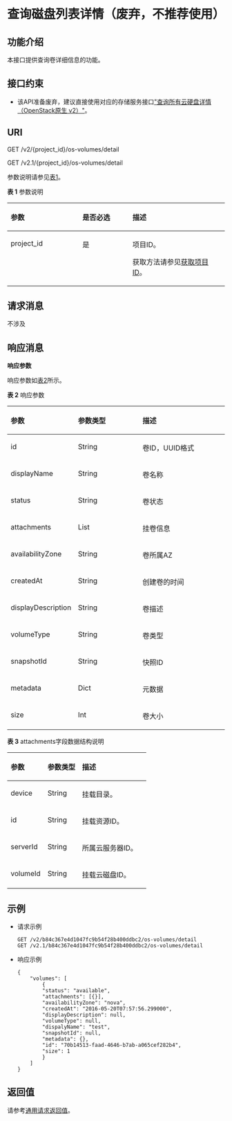 # 查询磁盘列表详情（废弃，不推荐使用）<a name="ZH-CN_TOPIC_0065817710"></a>

## 功能介绍<a name="zh-cn_topic_0057973210_section28902385"></a>

本接口提供查询卷详细信息的功能。

## 接口约束<a name="zh-cn_topic_0057973210_section53828184"></a>

-   该API准备废弃，建议直接使用对应的存储服务接口["查询所有云硬盘详情（OpenStack原生 v2）"](https://support.huaweicloud.com/api-evs/zh-cn_topic_0058762431.html)。

## URI<a name="zh-cn_topic_0057973210_section58794873"></a>

GET /v2/\{project\_id\}/os-volumes/detail

GET /v2.1/\{project\_id\}/os-volumes/detail

参数说明请参见[表1](#zh-cn_topic_0057973210_table2814978410562)。

**表 1**  参数说明

<a name="zh-cn_topic_0057973210_table2814978410562"></a>
<table><thead align="left"><tr id="zh-cn_topic_0057973210_row4149654710562"><th class="cellrowborder" valign="top" width="33%" id="mcps1.2.4.1.1"><p id="p5187119"><a name="p5187119"></a><a name="p5187119"></a>参数</p>
</th>
<th class="cellrowborder" valign="top" width="23%" id="mcps1.2.4.1.2"><p id="p17503500"><a name="p17503500"></a><a name="p17503500"></a>是否必选</p>
</th>
<th class="cellrowborder" valign="top" width="44%" id="mcps1.2.4.1.3"><p id="p8497414"><a name="p8497414"></a><a name="p8497414"></a>描述</p>
</th>
</tr>
</thead>
<tbody><tr id="zh-cn_topic_0057973210_row3491217610562"><td class="cellrowborder" valign="top" width="33%" headers="mcps1.2.4.1.1 "><p id="zh-cn_topic_0057973210_p931403110562"><a name="zh-cn_topic_0057973210_p931403110562"></a><a name="zh-cn_topic_0057973210_p931403110562"></a>project_id</p>
</td>
<td class="cellrowborder" valign="top" width="23%" headers="mcps1.2.4.1.2 "><p id="zh-cn_topic_0057973210_p1623904210562"><a name="zh-cn_topic_0057973210_p1623904210562"></a><a name="zh-cn_topic_0057973210_p1623904210562"></a>是</p>
</td>
<td class="cellrowborder" valign="top" width="44%" headers="mcps1.2.4.1.3 "><p id="p37593705"><a name="p37593705"></a><a name="p37593705"></a>项目ID。</p>
<p id="p1180512217438"><a name="p1180512217438"></a><a name="p1180512217438"></a>获取方法请参见<a href="获取项目ID.md">获取项目ID</a>。</p>
</td>
</tr>
</tbody>
</table>

## 请求消息<a name="zh-cn_topic_0057973210_section46007812"></a>

不涉及

## 响应消息<a name="zh-cn_topic_0057973210_section11417132"></a>

**响应参数**

响应参数如[表2](#zh-cn_topic_0057973210_table20675657)所示。

**表 2**  响应参数

<a name="zh-cn_topic_0057973210_table20675657"></a>
<table><thead align="left"><tr id="zh-cn_topic_0057973210_row8633818"><th class="cellrowborder" valign="top" width="30.023002300230022%" id="mcps1.2.4.1.1"><p id="p62404314"><a name="p62404314"></a><a name="p62404314"></a>参数</p>
</th>
<th class="cellrowborder" valign="top" width="30.023002300230022%" id="mcps1.2.4.1.2"><p id="p3528183"><a name="p3528183"></a><a name="p3528183"></a>参数类型</p>
</th>
<th class="cellrowborder" valign="top" width="39.953995399539956%" id="mcps1.2.4.1.3"><p id="p17347392"><a name="p17347392"></a><a name="p17347392"></a>描述</p>
</th>
</tr>
</thead>
<tbody><tr id="zh-cn_topic_0057973210_row10702812"><td class="cellrowborder" valign="top" width="30.023002300230022%" headers="mcps1.2.4.1.1 "><p id="zh-cn_topic_0057973210_p61621426"><a name="zh-cn_topic_0057973210_p61621426"></a><a name="zh-cn_topic_0057973210_p61621426"></a>id</p>
</td>
<td class="cellrowborder" valign="top" width="30.023002300230022%" headers="mcps1.2.4.1.2 "><p id="zh-cn_topic_0057973210_p25279646"><a name="zh-cn_topic_0057973210_p25279646"></a><a name="zh-cn_topic_0057973210_p25279646"></a>String</p>
</td>
<td class="cellrowborder" valign="top" width="39.953995399539956%" headers="mcps1.2.4.1.3 "><p id="zh-cn_topic_0057973210_p33755089"><a name="zh-cn_topic_0057973210_p33755089"></a><a name="zh-cn_topic_0057973210_p33755089"></a>卷ID，UUID格式</p>
</td>
</tr>
<tr id="zh-cn_topic_0057973210_row35360353"><td class="cellrowborder" valign="top" width="30.023002300230022%" headers="mcps1.2.4.1.1 "><p id="zh-cn_topic_0057973210_p45616319"><a name="zh-cn_topic_0057973210_p45616319"></a><a name="zh-cn_topic_0057973210_p45616319"></a>displayName</p>
</td>
<td class="cellrowborder" valign="top" width="30.023002300230022%" headers="mcps1.2.4.1.2 "><p id="zh-cn_topic_0057973210_p3934325"><a name="zh-cn_topic_0057973210_p3934325"></a><a name="zh-cn_topic_0057973210_p3934325"></a>String</p>
</td>
<td class="cellrowborder" valign="top" width="39.953995399539956%" headers="mcps1.2.4.1.3 "><p id="zh-cn_topic_0057973210_p43305739"><a name="zh-cn_topic_0057973210_p43305739"></a><a name="zh-cn_topic_0057973210_p43305739"></a>卷名称</p>
</td>
</tr>
<tr id="zh-cn_topic_0057973210_row54207338"><td class="cellrowborder" valign="top" width="30.023002300230022%" headers="mcps1.2.4.1.1 "><p id="zh-cn_topic_0057973210_p28718233"><a name="zh-cn_topic_0057973210_p28718233"></a><a name="zh-cn_topic_0057973210_p28718233"></a>status</p>
</td>
<td class="cellrowborder" valign="top" width="30.023002300230022%" headers="mcps1.2.4.1.2 "><p id="zh-cn_topic_0057973210_p44475525"><a name="zh-cn_topic_0057973210_p44475525"></a><a name="zh-cn_topic_0057973210_p44475525"></a>String</p>
</td>
<td class="cellrowborder" valign="top" width="39.953995399539956%" headers="mcps1.2.4.1.3 "><p id="zh-cn_topic_0057973210_p14578865"><a name="zh-cn_topic_0057973210_p14578865"></a><a name="zh-cn_topic_0057973210_p14578865"></a>卷状态</p>
</td>
</tr>
<tr id="zh-cn_topic_0057973210_row64100928"><td class="cellrowborder" valign="top" width="30.023002300230022%" headers="mcps1.2.4.1.1 "><p id="zh-cn_topic_0057973210_p24792666"><a name="zh-cn_topic_0057973210_p24792666"></a><a name="zh-cn_topic_0057973210_p24792666"></a>attachments</p>
</td>
<td class="cellrowborder" valign="top" width="30.023002300230022%" headers="mcps1.2.4.1.2 "><p id="zh-cn_topic_0057973210_p62048949"><a name="zh-cn_topic_0057973210_p62048949"></a><a name="zh-cn_topic_0057973210_p62048949"></a>List</p>
</td>
<td class="cellrowborder" valign="top" width="39.953995399539956%" headers="mcps1.2.4.1.3 "><p id="zh-cn_topic_0057973210_p20789580"><a name="zh-cn_topic_0057973210_p20789580"></a><a name="zh-cn_topic_0057973210_p20789580"></a>挂卷信息</p>
</td>
</tr>
<tr id="zh-cn_topic_0057973210_row52888500"><td class="cellrowborder" valign="top" width="30.023002300230022%" headers="mcps1.2.4.1.1 "><p id="zh-cn_topic_0057973210_p56110116"><a name="zh-cn_topic_0057973210_p56110116"></a><a name="zh-cn_topic_0057973210_p56110116"></a>availabilityZone</p>
</td>
<td class="cellrowborder" valign="top" width="30.023002300230022%" headers="mcps1.2.4.1.2 "><p id="zh-cn_topic_0057973210_p48625528"><a name="zh-cn_topic_0057973210_p48625528"></a><a name="zh-cn_topic_0057973210_p48625528"></a>String</p>
</td>
<td class="cellrowborder" valign="top" width="39.953995399539956%" headers="mcps1.2.4.1.3 "><p id="zh-cn_topic_0057973210_p63661294"><a name="zh-cn_topic_0057973210_p63661294"></a><a name="zh-cn_topic_0057973210_p63661294"></a>卷所属AZ</p>
</td>
</tr>
<tr id="zh-cn_topic_0057973210_row36080735"><td class="cellrowborder" valign="top" width="30.023002300230022%" headers="mcps1.2.4.1.1 "><p id="zh-cn_topic_0057973210_p36858462"><a name="zh-cn_topic_0057973210_p36858462"></a><a name="zh-cn_topic_0057973210_p36858462"></a>createdAt</p>
</td>
<td class="cellrowborder" valign="top" width="30.023002300230022%" headers="mcps1.2.4.1.2 "><p id="zh-cn_topic_0057973210_p32745478"><a name="zh-cn_topic_0057973210_p32745478"></a><a name="zh-cn_topic_0057973210_p32745478"></a>String</p>
</td>
<td class="cellrowborder" valign="top" width="39.953995399539956%" headers="mcps1.2.4.1.3 "><p id="zh-cn_topic_0057973210_p27609454"><a name="zh-cn_topic_0057973210_p27609454"></a><a name="zh-cn_topic_0057973210_p27609454"></a>创建卷的时间</p>
</td>
</tr>
<tr id="zh-cn_topic_0057973210_row47158499"><td class="cellrowborder" valign="top" width="30.023002300230022%" headers="mcps1.2.4.1.1 "><p id="zh-cn_topic_0057973210_p61742075"><a name="zh-cn_topic_0057973210_p61742075"></a><a name="zh-cn_topic_0057973210_p61742075"></a>displayDescription</p>
</td>
<td class="cellrowborder" valign="top" width="30.023002300230022%" headers="mcps1.2.4.1.2 "><p id="zh-cn_topic_0057973210_p35052192"><a name="zh-cn_topic_0057973210_p35052192"></a><a name="zh-cn_topic_0057973210_p35052192"></a>String</p>
</td>
<td class="cellrowborder" valign="top" width="39.953995399539956%" headers="mcps1.2.4.1.3 "><p id="zh-cn_topic_0057973210_p62465711"><a name="zh-cn_topic_0057973210_p62465711"></a><a name="zh-cn_topic_0057973210_p62465711"></a>卷描述</p>
</td>
</tr>
<tr id="zh-cn_topic_0057973210_row25320488"><td class="cellrowborder" valign="top" width="30.023002300230022%" headers="mcps1.2.4.1.1 "><p id="zh-cn_topic_0057973210_p37693619"><a name="zh-cn_topic_0057973210_p37693619"></a><a name="zh-cn_topic_0057973210_p37693619"></a>volumeType</p>
</td>
<td class="cellrowborder" valign="top" width="30.023002300230022%" headers="mcps1.2.4.1.2 "><p id="zh-cn_topic_0057973210_p33284303"><a name="zh-cn_topic_0057973210_p33284303"></a><a name="zh-cn_topic_0057973210_p33284303"></a>String</p>
</td>
<td class="cellrowborder" valign="top" width="39.953995399539956%" headers="mcps1.2.4.1.3 "><p id="zh-cn_topic_0057973210_p6071512"><a name="zh-cn_topic_0057973210_p6071512"></a><a name="zh-cn_topic_0057973210_p6071512"></a>卷类型</p>
</td>
</tr>
<tr id="zh-cn_topic_0057973210_row54643614"><td class="cellrowborder" valign="top" width="30.023002300230022%" headers="mcps1.2.4.1.1 "><p id="zh-cn_topic_0057973210_p64056647"><a name="zh-cn_topic_0057973210_p64056647"></a><a name="zh-cn_topic_0057973210_p64056647"></a>snapshotId</p>
</td>
<td class="cellrowborder" valign="top" width="30.023002300230022%" headers="mcps1.2.4.1.2 "><p id="zh-cn_topic_0057973210_p21205924"><a name="zh-cn_topic_0057973210_p21205924"></a><a name="zh-cn_topic_0057973210_p21205924"></a>String</p>
</td>
<td class="cellrowborder" valign="top" width="39.953995399539956%" headers="mcps1.2.4.1.3 "><p id="zh-cn_topic_0057973210_p15397020"><a name="zh-cn_topic_0057973210_p15397020"></a><a name="zh-cn_topic_0057973210_p15397020"></a>快照ID</p>
</td>
</tr>
<tr id="zh-cn_topic_0057973210_row4355456"><td class="cellrowborder" valign="top" width="30.023002300230022%" headers="mcps1.2.4.1.1 "><p id="zh-cn_topic_0057973210_p17247680"><a name="zh-cn_topic_0057973210_p17247680"></a><a name="zh-cn_topic_0057973210_p17247680"></a>metadata</p>
</td>
<td class="cellrowborder" valign="top" width="30.023002300230022%" headers="mcps1.2.4.1.2 "><p id="zh-cn_topic_0057973210_p54884857"><a name="zh-cn_topic_0057973210_p54884857"></a><a name="zh-cn_topic_0057973210_p54884857"></a>Dict</p>
</td>
<td class="cellrowborder" valign="top" width="39.953995399539956%" headers="mcps1.2.4.1.3 "><p id="zh-cn_topic_0057973210_p60492147"><a name="zh-cn_topic_0057973210_p60492147"></a><a name="zh-cn_topic_0057973210_p60492147"></a>元数据</p>
</td>
</tr>
<tr id="zh-cn_topic_0057973210_row7558414"><td class="cellrowborder" valign="top" width="30.023002300230022%" headers="mcps1.2.4.1.1 "><p id="zh-cn_topic_0057973210_p8251823"><a name="zh-cn_topic_0057973210_p8251823"></a><a name="zh-cn_topic_0057973210_p8251823"></a>size</p>
</td>
<td class="cellrowborder" valign="top" width="30.023002300230022%" headers="mcps1.2.4.1.2 "><p id="zh-cn_topic_0057973210_p64417965"><a name="zh-cn_topic_0057973210_p64417965"></a><a name="zh-cn_topic_0057973210_p64417965"></a>Int</p>
</td>
<td class="cellrowborder" valign="top" width="39.953995399539956%" headers="mcps1.2.4.1.3 "><p id="zh-cn_topic_0057973210_p61755870"><a name="zh-cn_topic_0057973210_p61755870"></a><a name="zh-cn_topic_0057973210_p61755870"></a>卷大小</p>
</td>
</tr>
</tbody>
</table>

**表 3**  attachments字段数据结构说明

<a name="zh-cn_topic_0057973210_table10694153118228"></a>
<table><thead align="left"><tr id="zh-cn_topic_0057973210_row1770213111229"><th class="cellrowborder" valign="top" width="26.502650265026507%" id="mcps1.2.4.1.1"><p id="p928012114918"><a name="p928012114918"></a><a name="p928012114918"></a>参数</p>
</th>
<th class="cellrowborder" valign="top" width="24.81248124812481%" id="mcps1.2.4.1.2"><p id="p142801315498"><a name="p142801315498"></a><a name="p142801315498"></a>参数类型</p>
</th>
<th class="cellrowborder" valign="top" width="48.684868486848686%" id="mcps1.2.4.1.3"><p id="p4295171184915"><a name="p4295171184915"></a><a name="p4295171184915"></a>描述</p>
</th>
</tr>
</thead>
<tbody><tr id="zh-cn_topic_0057973210_row17709183112211"><td class="cellrowborder" valign="top" width="26.502650265026507%" headers="mcps1.2.4.1.1 "><p id="zh-cn_topic_0057973210_p5711203142219"><a name="zh-cn_topic_0057973210_p5711203142219"></a><a name="zh-cn_topic_0057973210_p5711203142219"></a>device</p>
</td>
<td class="cellrowborder" valign="top" width="24.81248124812481%" headers="mcps1.2.4.1.2 "><p id="zh-cn_topic_0057973210_p371215313222"><a name="zh-cn_topic_0057973210_p371215313222"></a><a name="zh-cn_topic_0057973210_p371215313222"></a>String</p>
</td>
<td class="cellrowborder" valign="top" width="48.684868486848686%" headers="mcps1.2.4.1.3 "><p id="zh-cn_topic_0057973210_p87146313224"><a name="zh-cn_topic_0057973210_p87146313224"></a><a name="zh-cn_topic_0057973210_p87146313224"></a>挂载目录。</p>
</td>
</tr>
<tr id="zh-cn_topic_0057973210_row11715153182215"><td class="cellrowborder" valign="top" width="26.502650265026507%" headers="mcps1.2.4.1.1 "><p id="zh-cn_topic_0057973210_p197177319224"><a name="zh-cn_topic_0057973210_p197177319224"></a><a name="zh-cn_topic_0057973210_p197177319224"></a>id</p>
</td>
<td class="cellrowborder" valign="top" width="24.81248124812481%" headers="mcps1.2.4.1.2 "><p id="zh-cn_topic_0057973210_p1719183182216"><a name="zh-cn_topic_0057973210_p1719183182216"></a><a name="zh-cn_topic_0057973210_p1719183182216"></a>String</p>
</td>
<td class="cellrowborder" valign="top" width="48.684868486848686%" headers="mcps1.2.4.1.3 "><p id="zh-cn_topic_0057973210_p97211331142215"><a name="zh-cn_topic_0057973210_p97211331142215"></a><a name="zh-cn_topic_0057973210_p97211331142215"></a>挂载资源ID。</p>
</td>
</tr>
<tr id="zh-cn_topic_0057973210_row117221431132216"><td class="cellrowborder" valign="top" width="26.502650265026507%" headers="mcps1.2.4.1.1 "><p id="zh-cn_topic_0057973210_p37244312222"><a name="zh-cn_topic_0057973210_p37244312222"></a><a name="zh-cn_topic_0057973210_p37244312222"></a>serverId</p>
</td>
<td class="cellrowborder" valign="top" width="24.81248124812481%" headers="mcps1.2.4.1.2 "><p id="zh-cn_topic_0057973210_p11726103113222"><a name="zh-cn_topic_0057973210_p11726103113222"></a><a name="zh-cn_topic_0057973210_p11726103113222"></a>String</p>
</td>
<td class="cellrowborder" valign="top" width="48.684868486848686%" headers="mcps1.2.4.1.3 "><p id="zh-cn_topic_0057973210_p18728731122219"><a name="zh-cn_topic_0057973210_p18728731122219"></a><a name="zh-cn_topic_0057973210_p18728731122219"></a>所属云服务器ID。</p>
</td>
</tr>
<tr id="zh-cn_topic_0057973210_row1729193182219"><td class="cellrowborder" valign="top" width="26.502650265026507%" headers="mcps1.2.4.1.1 "><p id="zh-cn_topic_0057973210_p673013122218"><a name="zh-cn_topic_0057973210_p673013122218"></a><a name="zh-cn_topic_0057973210_p673013122218"></a>volumeId</p>
</td>
<td class="cellrowborder" valign="top" width="24.81248124812481%" headers="mcps1.2.4.1.2 "><p id="zh-cn_topic_0057973210_p1573210319222"><a name="zh-cn_topic_0057973210_p1573210319222"></a><a name="zh-cn_topic_0057973210_p1573210319222"></a>String</p>
</td>
<td class="cellrowborder" valign="top" width="48.684868486848686%" headers="mcps1.2.4.1.3 "><p id="zh-cn_topic_0057973210_p97342312223"><a name="zh-cn_topic_0057973210_p97342312223"></a><a name="zh-cn_topic_0057973210_p97342312223"></a>挂载云磁盘ID。</p>
</td>
</tr>
</tbody>
</table>

## 示例<a name="zh-cn_topic_0057973210_section35645325"></a>

-   请求示例

    ```
    GET /v2/b84c367e4d1047fc9b54f28b400ddbc2/os-volumes/detail
    GET /v2.1/b84c367e4d1047fc9b54f28b400ddbc2/os-volumes/detail
    ```

-   响应示例

    ```
    {
        "volumes": [
            {
            "status": "available",
            "attachments": [{}],
            "availabilityZone": "nova",
            "createdAt": "2016-05-20T07:57:56.299000",
            "displayDescription": null,
            "volumeType": null,
            "dispalyName": "test",
            "snapshotId": null,
            "metadata": {},
            "id": "70b14513-faad-4646-b7ab-a065cef282b4",
            "size": 1    
            }
        ]
    }
    ```


## 返回值<a name="zh-cn_topic_0057973210_zh-cn_topic_0020212692_section22960139"></a>

请参考[通用请求返回值](通用请求返回值.md)。

